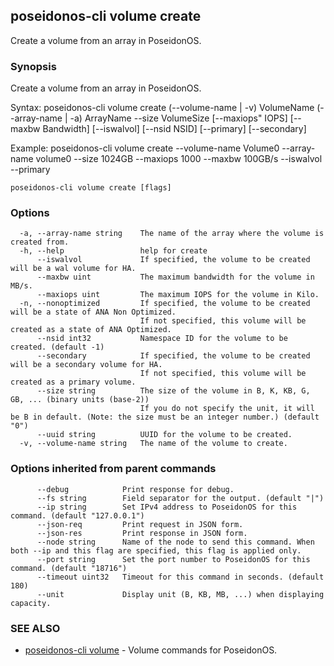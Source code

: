 ## poseidonos-cli volume create

Create a volume from an array in PoseidonOS.

### Synopsis


Create a volume from an array in PoseidonOS.

Syntax: 
	poseidonos-cli volume create (--volume-name | -v) VolumeName 
	(--array-name | -a) ArrayName --size VolumeSize [--maxiops" IOPS] [--maxbw Bandwidth]
	[--iswalvol] [--nsid NSID] [--primary] [--secondary]

Example: 
	poseidonos-cli volume create --volume-name Volume0 --array-name volume0 
	--size 1024GB --maxiops 1000 --maxbw 100GB/s --iswalvol --primary


```
poseidonos-cli volume create [flags]
```

### Options

```
  -a, --array-name string    The name of the array where the volume is created from.
  -h, --help                 help for create
      --iswalvol             If specified, the volume to be created will be a wal volume for HA.
      --maxbw uint           The maximum bandwidth for the volume in MB/s.
      --maxiops uint         The maximum IOPS for the volume in Kilo.
  -n, --nonoptimized         If specified, the volume to be created will be a state of ANA Non Optimized.
                             If not specified, this volume will be created as a state of ANA Optimized.
      --nsid int32           Namespace ID for the volume to be created. (default -1)
      --secondary            If specified, the volume to be created will be a secondary volume for HA.
                             If not specified, this volume will be created as a primary volume.
      --size string          The size of the volume in B, K, KB, G, GB, ... (binary units (base-2))
                             If you do not specify the unit, it will be B in default. (Note: the size must be an integer number.) (default "0")
      --uuid string          UUID for the volume to be created.
  -v, --volume-name string   The name of the volume to create.
```

### Options inherited from parent commands

```
      --debug            Print response for debug.
      --fs string        Field separator for the output. (default "|")
      --ip string        Set IPv4 address to PoseidonOS for this command. (default "127.0.0.1")
      --json-req         Print request in JSON form.
      --json-res         Print response in JSON form.
      --node string      Name of the node to send this command. When both --ip and this flag are specified, this flag is applied only.
      --port string      Set the port number to PoseidonOS for this command. (default "18716")
      --timeout uint32   Timeout for this command in seconds. (default 180)
      --unit             Display unit (B, KB, MB, ...) when displaying capacity.
```

### SEE ALSO

* [poseidonos-cli volume](poseidonos-cli_volume.md)	 - Volume commands for PoseidonOS.


